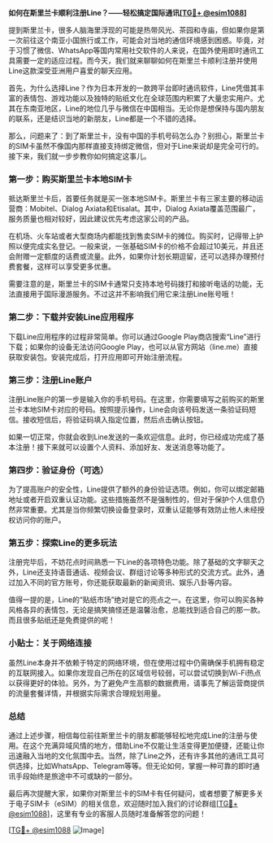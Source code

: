 **如何在斯里兰卡顺利注册Line？——轻松搞定国际通讯[[TG💪+ @esim1088](https://t.me/s/esim1088)]**

提到斯里兰卡，很多人脑海里浮现的可能是热带风光、茶园和寺庙，但如果你是第一次前往这个南亚小国旅行或工作，可能会对当地的通信环境感到困惑。毕竟，对于习惯了微信、WhatsApp等国内常用社交软件的人来说，在国外使用即时通讯工具需要一定的适应过程。而今天，我们就来聊聊如何在斯里兰卡顺利注册并使用Line这款深受亚洲用户喜爱的聊天应用。

首先，为什么选择Line？作为日本开发的一款跨平台即时通讯软件，Line凭借其丰富的表情包、游戏功能以及独特的贴纸文化在全球范围内积累了大量忠实用户。尤其在东南亚地区，Line的地位几乎与微信在中国相当。无论你是想保持与国内朋友的联系，还是结识当地的新朋友，Line都是一个不错的选择。

那么，问题来了：到了斯里兰卡，没有中国的手机号码怎么办？别担心，斯里兰卡的SIM卡虽然不像国内那样直接支持绑定微信，但对于Line来说却是完全可行的。接下来，我们就一步步教你如何搞定这事儿。

### 第一步：购买斯里兰卡本地SIM卡

抵达斯里兰卡后，首要任务就是买一张本地SIM卡。斯里兰卡有三家主要的移动运营商：Mobitel、Dialog Axiata和Etisalat。其中，Dialog Axiata覆盖范围最广，服务质量也相对较好，因此建议优先考虑这家公司的产品。

在机场、火车站或者大型商场内都能找到售卖SIM卡的摊位。购买时，记得带上护照以便完成实名登记。一般来说，一张基础SIM卡的价格不会超过10美元，并且还会附赠一定额度的话费或流量。此外，如果你计划长期逗留，还可以选择办理预付费套餐，这样可以享受更多优惠。

需要注意的是，斯里兰卡的SIM卡通常只支持本地号码拨打和接听电话的功能，无法直接用于国际漫游服务。不过这并不影响我们用它来注册Line账号哦！

### 第二步：下载并安装Line应用程序

下载Line应用程序的过程非常简单。你可以通过Google Play商店搜索“Line”进行下载；如果你的设备无法访问Google Play，也可以从官方网站（line.me）直接获取安装包。安装完成后，打开应用即可开始注册流程。

### 第三步：注册Line账户

注册Line账户的第一步是输入你的手机号码。在这里，你需要填写之前购买的斯里兰卡本地SIM卡对应的号码。按照提示操作，Line会向该号码发送一条验证码短信。接收短信后，将验证码填入指定位置，然后点击确认按钮。

如果一切正常，你就会收到Line发送的一条欢迎信息。此时，你已经成功完成了基本注册！接下来就可以设置个人资料、添加好友、发送消息等功能了。

### 第四步：验证身份（可选）

为了提高账户的安全性，Line提供了额外的身份验证选项。例如，你可以绑定邮箱地址或者开启双重认证功能。这些措施虽然不是强制性的，但对于保护个人信息仍然非常重要。尤其是当你频繁切换设备登录时，双重认证能够有效防止他人未经授权访问你的账户。

### 第五步：探索Line的更多玩法

注册完毕后，不妨花点时间熟悉一下Line的各项特色功能。除了基础的文字聊天之外，Line还支持语音通话、视频会议、群组讨论等多种形式的交流方式。此外，通过加入不同的官方账号，你还能获取最新的新闻资讯、娱乐八卦等内容。

值得一提的是，Line的“贴纸市场”绝对是它的亮点之一。在这里，你可以购买各种风格各异的表情包，无论是搞笑搞怪还是温馨治愈，总能找到适合自己的那一款。而且很多贴纸还是免费提供的呢！

### 小贴士：关于网络连接

虽然Line本身并不依赖于特定的网络环境，但在使用过程中仍需确保手机拥有稳定的互联网接入。如果你发现自己所在的区域信号较弱，可以尝试切换到Wi-Fi热点以获得更好的体验。另外，为了避免产生高额的数据费用，请事先了解运营商提供的流量套餐详情，并根据实际需求合理规划用量。

### 总结

通过上述步骤，相信每位前往斯里兰卡的朋友都能够轻松地完成Line的注册与使用。在这个充满异域风情的地方，借助Line不仅能让生活变得更加便捷，还能让你迅速融入当地的文化氛围中去。当然，除了Line之外，还有许多其他的通讯工具可供选择，比如WhatsApp、Telegram等等。但无论如何，掌握一种可靠的即时通讯手段始终是旅途中不可或缺的一部分。

最后再次提醒大家，如果你对斯里兰卡的SIM卡有任何疑问，或者想要了解更多关于电子SIM卡（eSIM）的相关信息，欢迎随时加入我们的讨论群组[[TG💪+ @esim1088](https://t.me/s/esim1088)]，这里有专业的客服人员随时准备解答您的问题！

[[TG💪+ @esim1088](https://t.me/s/esim1088) ![Image](https://i.postimg.cc/4NQfJmqS/Snipaste-2025-05-13-00-14-12.png)]